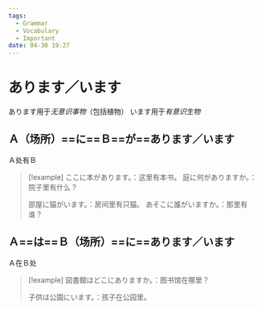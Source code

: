 ```yaml
---
tags:
  - Grammar
  - Vocabulary
  - Important
date: 04-30 19:27
---
```


# あります／います

あります用于*无意识事物*（包括植物）
います用于*有意识生物*

## Ａ（场所）==に==Ｂ==が==あります／います

Ａ处有Ｂ

> [!example]
> ここに本があります。：这里有本书。
> 庭に何がありますか。：院子里有什么？
>
> 部屋に猫がいます。：房间里有只猫。
> あそこに誰がいますか。：那里有谁？

## Ａ==は==Ｂ（场所）==に==あります／います

Ａ在Ｂ处

> [!example]
> 図書館はどこにありますか。：图书馆在哪里？
>
> 子供は公園にいます。：孩子在公园里。